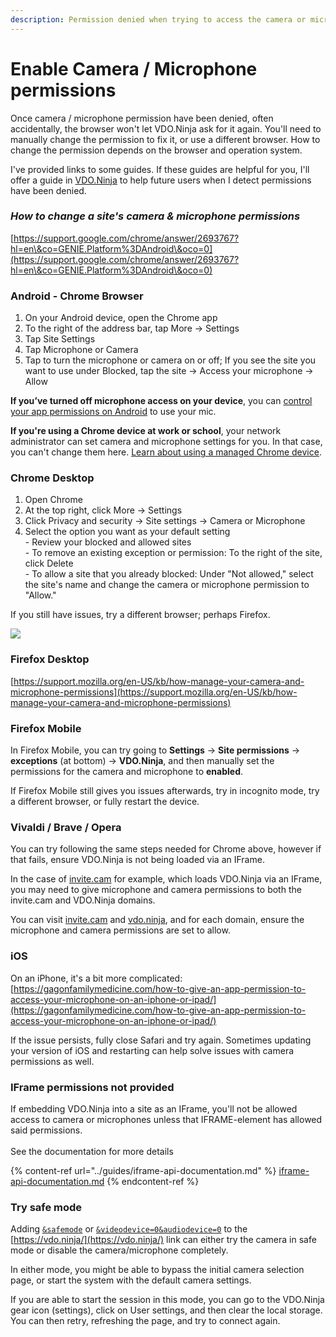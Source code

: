 ```yaml
---
description: Permission denied when trying to access the camera or microphone
---
```


# Enable Camera / Microphone permissions

Once camera / microphone permission have been denied, often accidentally, the browser won't let VDO.Ninja ask for it again. You'll need to manually change the permission to fix it, or use a different browser. How to change the permission depends on the browser and operation system.

I've provided links to some guides. If these guides are helpful for you, I'll offer a guide in [VDO.Ninja](https://vdo.ninja/) to help future users when I detect permissions have been denied.

### _**How to change a site's camera & microphone permissions**_

[https://support.google.com/chrome/answer/2693767?hl=en\&co=GENIE.Platform%3DAndroid\&oco=0](https://support.google.com/chrome/answer/2693767?hl=en\&co=GENIE.Platform%3DAndroid\&oco=0)

### **Android - Chrome Browser**

1. On your Android device, open the Chrome app
2. To the right of the address bar, tap More -> Settings
3. Tap Site Settings
4. Tap Microphone or Camera
5. Tap to turn the microphone or camera on or off; If you see the site you want to use under Blocked, tap the site -> Access your microphone -> Allow

**If you’ve turned off microphone access on your device**, you can [control your app permissions on Android](https://support.google.com/googleplay/answer/6270602?hl=en) to use your mic.

**If you're using a Chrome device at work or school**, your network administrator can set camera and microphone settings for you. In that case, you can't change them here. [Learn about using a managed Chrome device](https://support.google.com/chromebook/answer/1331549).

### **Chrome Desktop**

1. Open Chrome
2. At the top right, click More -> Settings
3. Click Privacy and security -> Site settings -> Camera or Microphone
4. Select the option you want as your default setting\
   &#x20;    \- Review your blocked and allowed sites\
   &#x20;    \- To remove an existing exception or permission: To the right of the site, click Delete\
   &#x20;    \- To allow a site that you already blocked: Under "Not allowed," select the site's name and change the camera or microphone permission to "Allow."

If you still have issues, try a different browser; perhaps Firefox.

![](<../.gitbook/assets/image (2) (1) (3).png>)

### **Firefox Desktop**

[https://support.mozilla.org/en-US/kb/how-manage-your-camera-and-microphone-permissions](https://support.mozilla.org/en-US/kb/how-manage-your-camera-and-microphone-permissions)

### **Firefox Mobile**

In Firefox Mobile, you can try going to **Settings** -> **Site permissions** -> **exceptions** (at bottom) -> **VDO.Ninja**, and then manually set the permissions for the camera and microphone to **enabled**.

If Firefox Mobile still gives you issues afterwards, try in incognito mode, try a different browser, or fully restart the device.

### Vivaldi / Brave / Opera

You can try following the same steps needed for Chrome above, however if that fails, ensure VDO.Ninja is not being loaded via an IFrame.

In the case of [invite.cam](https://invite.cam/) for example, which loads VDO.Ninja via an IFrame, you may need to give microphone and camera permissions to both the invite.cam and VDO.Ninja domains.

You can visit [invite.cam](https://invite.cam/) and [vdo.ninja](https://vdo.ninja/), and for each domain, ensure the microphone and camera permissions are set to allow.

### **iOS**

On an iPhone, it's a bit more complicated:\
[https://gagonfamilymedicine.com/how-to-give-an-app-permission-to-access-your-microphone-on-an-iphone-or-ipad/](https://gagonfamilymedicine.com/how-to-give-an-app-permission-to-access-your-microphone-on-an-iphone-or-ipad/)

If the issue persists, fully close Safari and try again. Sometimes updating your version of iOS and restarting can help solve issues with camera permissions as well.

### IFrame permissions not provided

If embedding VDO.Ninja into a site as an IFrame, you'll not be allowed access to camera or microphones unless that IFRAME-element has allowed said permissions.\
\
See the documentation for more details

{% content-ref url="../guides/iframe-api-documentation.md" %}
[iframe-api-documentation.md](../guides/iframe-api-documentation.md)
{% endcontent-ref %}

### Try safe mode

Adding [`&safemode`](../newly-added-parameters/and-safemode.md) or [`&videodevice=0`](../source-settings/videodevice.md)[`&audiodevice=0`](../source-settings/audiodevice.md) to the [https://vdo.ninja/](https://vdo.ninja/) link can either try the camera in safe mode or disable the camera/microphone completely.

In either mode, you might be able to bypass the initial camera selection page, or start the system with the default camera settings.

If you are able to start the session in this mode, you can go to the VDO.Ninja gear icon (settings), click on User settings, and then clear the local storage. You can then retry, refreshing the page, and try to connect again.
